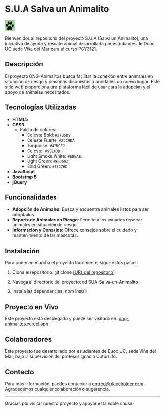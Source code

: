 # S.U.A Salva un Animalito

![Logo](https://github.com/Rodrigo1595/ONG-ANIMALITOS/blob/main/assets/imgs/favicon.jpg) 

Bienvenidos al repositorio del proyecto S.U.A (Salva un Animalito), una iniciativa de ayuda y rescate animal desarrollada por estudiantes de Duoc UC sede Viña del Mar para el curso PGY3121.

## Descripción

El proyecto ONG-Animalitos busca facilitar la conexión entre animales en situación de riesgo y personas dispuestas a brindarles un nuevo hogar. Este sitio web proporciona una plataforma fácil de usar para la adopción y el apoyo de animales necesitados.

## Tecnologías Utilizadas

- **HTML5**
- **CSS3**
  - Paleta de colores:
    - Celeste Bold: `#27B5D9`
    - Celeste Fuerte: `#2CC9DA`
    - Turquoise: `#47DCE2`
    - Celeste: `#90E0DD`
    - Light Smoke White: `#EDEAE1`
    - Light Green: `#9FD693`
    - Bold Green: `#87C76D`
- **JavaScript**
- **Bootstrap 5**
- **jQuery**

## Funcionalidades

- **Adopción de Animales**: Busca y encuentra animales listos para ser adoptados.
- **Reporte de Animales en Riesgo**: Permite a los usuarios reportar animales en situación de riesgo.
- **Información y Consejos**: Ofrece consejos sobre el cuidado y mantenimiento de las mascotas.

## Instalación

Para poner en marcha el proyecto localmente, sigue estos pasos:

1. Clona el repositorio:
git clone [\[URL del repositorio\]](https://github.com/Rodrigo1595/ONG-ANIMALITOS.git)

2. Navega al directorio del proyecto:
cd SUA-Salva-un-Animalito

3. Instala las dependencias:
npm install


## Proyecto en Vivo

Este proyecto está desplegado y puede ser visitado en: [ong-animalitos.vercel.app](https://ong-animalitos.vercel.app)

## Colaboradores

Este proyecto fue desarrollado por estudiantes de Duoc UC, sede Viña del Mar, bajo la supervisión del profesor Ignacio Cuturrufo.

## Contacto

Para más información, puedes contactar a correo@placeholder.com . Agradecemos cualquier colaboración o sugerencia.

---
Gracias por visitar nuestro proyecto y apoyar esta noble causa!
